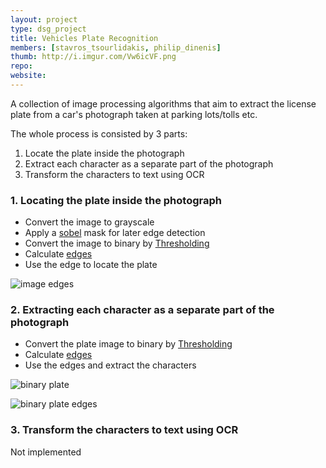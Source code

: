 ```yaml
---
layout: project
type: dsg_project
title: Vehicles Plate Recognition
members: [stavros_tsourlidakis, philip_dinenis]
thumb: http://i.imgur.com/Vw6icVF.png
repo:
website:
---
```

A collection of image processing algorithms that aim to extract the license plate from a car's photograph taken at parking lots/tolls etc.

The whole process is consisted by 3 parts:

1. Locate the plate inside the photograph
2. Extract each character as a separate part of the photograph
3. Transform the characters to text using OCR

### 1. Locating the plate inside the photograph
* Convert the image to grayscale
* Apply a [sobel](https://en.wikipedia.org/wiki/Sobel_operator) mask for later edge detection
* Convert the image to binary by [Thresholding](https://en.wikipedia.org/wiki/Thresholding_%28image_processing%29)
* Calculate [edges](https://en.wikipedia.org/wiki/Edge_detection) 
* Use the edge to locate the plate


![image edges](http://i.imgur.com/Vw6icVFm.png) 


### 2. Extracting each character as a separate part of the photograph
* Convert the plate image to binary by [Thresholding](https://en.wikipedia.org/wiki/Thresholding_%28image_processing%29)
* Calculate [edges](https://en.wikipedia.org/wiki/Edge_detection)
* Use the edges and extract the characters

![binary plate](http://i.imgur.com/qCaUNOFm.jpg)

![binary plate edges](http://i.imgur.com/GhLfb0Mm.jpg)


### 3. Transform the characters to text using OCR
Not implemented
